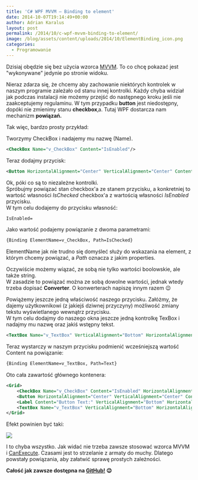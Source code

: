 ```yaml
---
title: 'C# WPF MVVM – Binding to element'
date: 2014-10-07T19:14:49+00:00
author: Adrian Karalus
layout: post
permalink: /2014/10/c-wpf-mvvm-binding-to-element/
image: /blog/assets/content/uploads/2014/10/ElementBinding_icon.png
categories:
  - Programowanie
---
```

Dzisiaj obędzie się bez użycia wzorca [MVVM](/blog/2014/08/c-wpf-mvvm-nowy-projekt-project-template/). To co chcę pokazać jest "wykonywane" jedynie po stronie widoku.  

Nieraz zdarza się, że chcemy aby zachowanie niektórych kontrolek w naszym programie zależało od stanu innej kontrolki. Każdy chyba widział jak podczas instalacji nie możemy przejść do następnego kroku jeśli nie zaakceptujemy regulaminu. W tym przypadku **button** jest niedostępny, dopóki nie zmienimy stanu **checkbox**‚a. Tutaj WPF dostarcza nam mechanizm **powiązań.**

Tak więc, bardzo prosty przykład:

Tworzymy CheckBox i nadajemy mu nazwę (Name).

```xml
<CheckBox Name="v_CheckBox" Content="IsEnabled"/>
```

Teraz dodajmy przycisk:

```xml
<Button HorizontalAlignment="Center" VerticalAlignment="Center" Content="Click!"/>
```

Ok, póki co są to niezależne kontrolki.  
Spróbujmy powiązać stan checkbox'a ze stanem przycisku, a konkretniej to wartość własności *IsChecked* checkbox'a z wartością własności *IsEnabled* przycisku.  
W tym celu dodajemy do przycisku własność:

```xml
IsEnabled=
```

Jako wartość podajemy powiązanie z dwoma parametrami:

```xml
{Binding ElementName=v_CheckBox, Path=IsChecked}
```

ElementName jak nie trudno się domyśleć służy do wskazania na element, z którym chcemy powiązać, a *Path* oznacza z jakim properties.

Oczywiście możemy wiązać, ze sobą nie tylko wartości boolowskie, ale także string.  
W zasadzie to powiązać można ze sobą dowolne wartości, jednak wtedy trzeba dopisać **Converter**. O konwerterach napiszę innym razem 😉

Powiążemy jeszcze jedną właściwość naszego przycisku. Załóżmy, że dajemy użytkownikowi (z jakiejś dziwnej przyczyny) możliwość zmiany tekstu wyświetlanego wewnątrz przycisku.  
W tym celu dodajmy do naszego okna jeszcze jedną kontrolkę TexBox i nadajmy mu nazwę oraz jakiś wstępny tekst.

```xml
<TextBox Name="v_TextBox" VerticalAlignment="Bottom" HorizontalAlignment="Right" Text="Click!" Height="20" Width="120" Background="LightGray"/>
```

Teraz wystarczy w naszym przycisku podmienić wcześniejszą wartość Content na powiązanie:

```xml
{Binding ElementName=v_TextBox, Path=Text}
```

Oto cała zawartość głównego kontenera:

```xml
<Grid>
    <CheckBox Name="v_CheckBox" Content="IsEnabled" HorizontalAlignment="Left" VerticalAlignment="Top"/>
    <Button HorizontalAlignment="Center" VerticalAlignment="Center" Content="{Binding ElementName=v_TextBox, Path=Text}" IsEnabled="{Binding ElementName=v_CheckBox, Path=IsChecked}"/>
    <Label Content="Button Text:" VerticalAlignment="Bottom" HorizontalAlignment="Right" Margin="0,0,120,0"/>
    <TextBox Name="v_TextBox" VerticalAlignment="Bottom" HorizontalAlignment="Right" Text="Click!" Height="20" Width="120" Background="LightGray"/>
</Grid>
```

 

Efekt powinien być taki:

![](/blog/assets/content/uploads/2014/10/ElementBinding.png)

I to chyba wszystko. Jak widać nie trzeba zawsze stosować wzorca MVVM i [CanExecute](/blog/2014/10/c-wpf-mvvm-delegatecommand/). Czasami jest to strzelanie z armaty do muchy. Dlatego powstały powiązania, aby załatwić sprawę prostych zależności.

 

**Całość jak zawsze dostępna na [GitHub!](https://github.com/AdrianRamzes/ElementBinding) 😉**